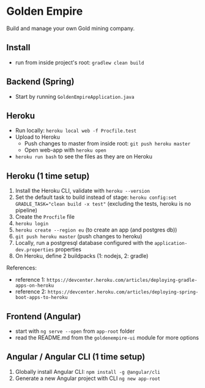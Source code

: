 Golden Empire
===

Build and manage your own Gold mining company.

Install
---
- run from inside project's root: `gradlew clean build`

Backend (Spring)
---
- Start by running `GoldenEmpireApplication.java`

Heroku
---
- Run locally: `heroku local web -f Procfile.test`
- Upload to Heroku
    - Push changes to master from inside root: `git push heroku master`
     - Open web-app with `heroku open`
- `heroku run bash` to see the files as they are on Heroku

Heroku (1 time setup)
---

1. Install the Heroku CLI, validate with `heroku --version`
2. Set the default task to build instead of stage: `heroku config:set GRADLE_TASK="clean build -x test"` (excluding the tests, heroku is no pipeline)
3. Create the `Procfile` file
4. `heroku login`
5. `heroku create --region eu` (to create an app (and postgres db))
6. `git push heroku master` (push changes to heroku)
7. Locally, run a postgresql database configured with the `application-dev.properties` properties
8. On Heroku, define 2 buildpacks (1: nodejs, 2: gradle)

References:

- reference 1: `https://devcenter.heroku.com/articles/deploying-gradle-apps-on-heroku`
- reference 2: `https://devcenter.heroku.com/articles/deploying-spring-boot-apps-to-heroku`

Frontend (Angular)
---
- start with `ng serve --open` from `app-root` folder
- read the README.md from the `goldenempire-ui` module for more options

Angular / Angular CLI (1 time setup)
---

1. Globally install Angular CLI: `npm install -g @angular/cli`
2. Generate a new Angular project with CLI `ng new app-root`